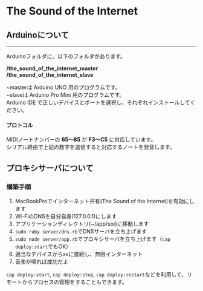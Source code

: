 # The Sound of the Internet

## Arduinoについて
---
Arduinoフォルダに、以下のフォルダがあります。  
  
**/the_sound_of_the_internet_master**  
**/the_sound_of_the_internet_slave**  
  
~masterは Arduino UNO 用のプログラムです。  
~slaveは Arduino Pro Mini 用のプログラムです。  
Arduino IDE で正しいデバイスとポートを選択し、それぞれインストールしてください。  

#### プロトコル
MIDIノートナンバーの **65〜85** が **F3〜C5** に対応しています。  
シリアル経由で上記の数字を送信すると対応するノートを発音します。

## プロキシサーバについて

### 構築手順

1. MacBookProでインターネット共有(The Sound of the Internet)を有効にします
2. Wi-FiのDNSを自分自身(127.0.0.1)にします
3. アプリケーションディレクトリ(~/app/soi}に移動します
4. `sudo ruby server/dns.rb`でDNSサーバを立ち上げます
5. `sudo node server/app.rb`でプロキシサーバを立ち上げます（`cap deploy:start`でもOK）
6. 適当なデバイスからxxに接続し、無限インターネット
7. 音楽が鳴れば成功だよ

`cap deploy:start`, `cap deploy:stop`, `cap deploy:restart`などを利用して、リモートからプロセスの管理をすることもできます。
